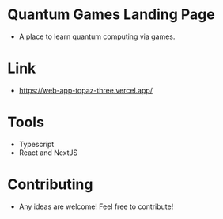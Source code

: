 # Quantum Games Landing Page
- A place to learn quantum computing via games.
# Link
- https://web-app-topaz-three.vercel.app/
# Tools
- Typescript
- React and NextJS
# Contributing
- Any ideas are welcome! Feel free to contribute!